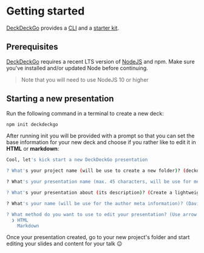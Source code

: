 # Getting started

[DeckDeckGo] provides a [CLI](https://github.com/deckgo/deckdeckgo/tree/master/cli) and a [starter kit](https://github.com/deckgo/deckdeckgo-starter).

## Prerequisites

[DeckDeckGo] requires a recent LTS version of [NodeJS](https://nodejs.org) and npm. Make sure you've installed and/or updated Node before continuing.

> Note that you will need to use NodeJS 10 or higher

## Starting a new presentation

Run the following command in a terminal to create a new deck:

```bash
npm init deckdeckgo
```

After running init you will be provided with a prompt so that you can set the base information for your new deck and choose if you rather like to edit it in **HTML** or **markdown**:

```bash
Cool, let's kick start a new DeckDeckGo presentation

? What's your project name (will be use to create a new folder)? (deckdeckgo)

? What's your presentation name (max. 45 characters, will be use for meta tags and manifest information)? (DeckDeckGo)

? What's your presentation about (its description)? (Create a lightweight presentation using Web Components 🚀)

? What's your name (will be use for the author meta information)? (David)

? What method do you want to use to edit your presentation? (Use arrow keys)
  ❯ HTML 
    Markdown
```

Once your presentation created, go to your new project's folder and start editing your slides and content for your talk 😉

[DeckDeckGo]: https://deckdeckgo.com
